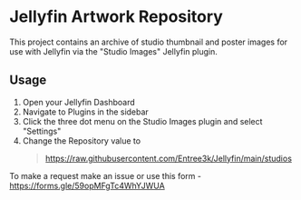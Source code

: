 # Jellyfin Artwork Repository

This project contains an archive of studio thumbnail and poster images for use with Jellyfin via the "Studio Images" Jellyfin plugin.

## Usage

1. Open your Jellyfin Dashboard
2. Navigate to Plugins in the sidebar
3. Click the three dot menu on the Studio Images plugin and select "Settings"
4. Change the Repository value to
    >https://raw.githubusercontent.com/Entree3k/Jellyfin/main/studios

To make a request make an issue or use this form - https://forms.gle/59opMFgTc4WhYJWUA
